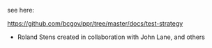 see here:

https://github.com/bcgov/ppr/tree/master/docs/test-strategy

* Roland Stens created in collaboration with John Lane, and others 
